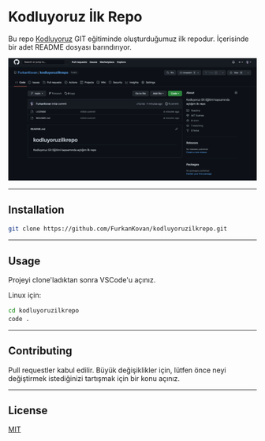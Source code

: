 # Kodluyoruz İlk Repo
Bu repo [Kodluyoruz](https://www.kodluyoruz.org) GIT eğitiminde oluşturduğumuz ilk repodur. İçerisinde bir adet README dosyası barındırıyor.

![Kodluyoruz İlk Repo](/kodluyoruzilkrepo.png)

---
## Installation

```bash
git clone https://github.com/FurkanKovan/kodluyoruzilkrepo.git
```
---
## Usage
Projeyi clone'ladıktan sonra VSCode'u açınız.

Linux için:
```bash
cd kodluyoruzilkrepo
code .
```
---
## Contributing
Pull requestler kabul edilir. Büyük değişiklikler için, lütfen önce neyi değiştirmek istediğinizi tartışmak için bir konu açınız.

---
## License
[MIT](/kodluyoruzilkrepo/LICENSE)